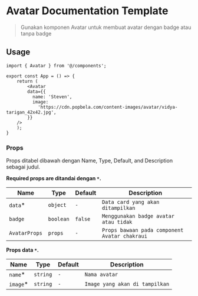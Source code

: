 # Avatar Documentation Template

> Gunakan komponen Avatar untuk membuat avatar dengan badge atau tanpa badge

## Usage

```tsx
import { Avatar } from '@/components';

export const App = () => {
	return (
		<Avatar
        data={{
          name: 'Steven',
          image:
            'https://cdn.popbela.com/content-images/avatar/vidya-tarigan_42x42.jpg',
        }}
    />
	);
}
```

### Props

Props ditabel dibawah dengan Name, Type, Default, and Description sebagai judul.

**Required props are ditandai dengan `*`.**

| Name         | Type            | Default        | Description                                          |
| ------------ | --------------- | -------------- | --------------------------------------------------   |
| `data`\*     | `object`        |   `-`          | `Data card yang akan ditampilkan` 									 |
| `badge`    | `boolean`        |  `false`   | `Menggunakan badge avatar atau tidak`         |
| `AvatarProps`   | `props`         |   `-`          | `Props bawaan pada component Avatar chakraui`                                   |

**Props data `*`.**

| Name         | Type            | Default        | Description                                        |
| ------------ | --------------- | -------------- | -------------------------------------------------- |
| `name`\*      | `string`        |   `-`          | `Nama avatar`					                     |
| `image`\*    | `string`        | `-`            | `Image yang akan di tampilkan`                                    |